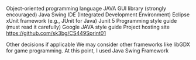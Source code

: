

Object-oriented programming language 	JAVA
GUI library (strongly encouraged)	Java Swing
IDE (Integrated Development Environment)	Eclipse
xUnit framework (e.g., JUnit for Java)	Junit 5
Programming style guide (must read it carefully)	Google JAVA style guide
Project hosting site	https://github.com/sk3bg/CS449Sprint01 

Other decisions if applicable	We may consider other frameworks like libGDX for game programming. At this point, I used Java Swing Framework

